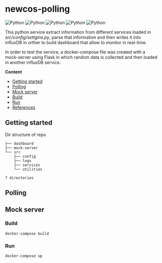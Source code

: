 # newcos-polling
![Python](https://img.shields.io/badge/pypolling-v1.0.0-orange)
![Python](https://img.shields.io/badge/schedule-0.6.0-blue)
![Python](https://img.shields.io/badge/Flask-v1.1.2-blue)
![Python](https://img.shields.io/badge/pymsteams-0.1.13-blue)
![Python](https://img.shields.io/badge/platform-linux--64%7Cwin--64-lightgrey)

This python service extract information from different services loaded in *src/config/settgins.py*, parse that information and then writes it into influxDB in orther to build dashboard that allow to monitor in real-time.

In order to test the service, a docker-compose file was created with a mock-server using Flask in which random data is collected and then loaded in another influxDB service.


**Content**
- [Getting started](#getting-started)
- [Polling](#polling)
- [Mock server](#mock-server)
- [Build](#docker)
- [Run](#run)
- [References](#references)


## Getting started

Dir structure of repo
```
├── dashboard
├── mock-server
└── src
    ├── config
    ├── logs
    ├── services
    └── utilities

7 directories
```

## Polling

## Mock server

### Build
```
docker-compose build
```

### Run
```
docker-compose up
```
